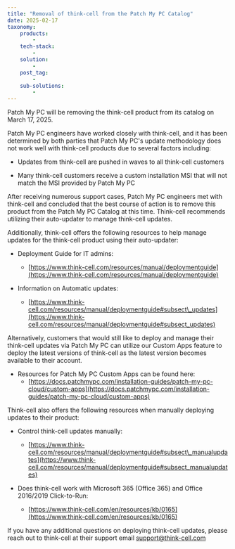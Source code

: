 ```yaml
---
title: "Removal of think-cell from the Patch My PC Catalog"
date: 2025-02-17
taxonomy:
    products:
        - 
    tech-stack:
        - 
    solution:
        - 
    post_tag:
        - 
    sub-solutions:
        - 
---
```


Patch My PC will be removing the think-cell product from its catalog on March 17, 2025.

Patch My PC engineers have worked closely with think-cell, and it has been determined by both parties that Patch My PC's update methodology does not work well with think-cell products due to several factors including:

- Updates from think-cell are pushed in waves to all think-cell customers

- Many think-cell customers receive a custom installation MSI that will not match the MSI provided by Patch My PC

After receiving numerous support cases, Patch My PC engineers met with think-cell and concluded that the best course of action is to remove this product from the Patch My PC Catalog at this time. Think-cell recommends utilizing their auto-updater to manage think-cell updates.

Additionally, think-cell offers the following resources to help manage updates for the think-cell product using their auto-updater:

- Deployment Guide for IT admins:
    - [https://www.think-cell.com/resources/manual/deploymentguide](https://www.think-cell.com/resources/manual/deploymentguide)

- Information on Automatic updates:
    - [https://www.think-cell.com/resources/manual/deploymentguide#subsect\_updates](https://www.think-cell.com/resources/manual/deploymentguide#subsect_updates)

Alternatively, customers that would still like to deploy and manage their think-cell updates via Patch My PC can utilize our Custom Apps feature to deploy the latest versions of think-cell as the latest version becomes available to their account.

- Resources for Patch My PC Custom Apps can be found here:
    - [https://docs.patchmypc.com/installation-guides/patch-my-pc-cloud/custom-apps](https://docs.patchmypc.com/installation-guides/patch-my-pc-cloud/custom-apps)

Think-cell also offers the following resources when manually deploying updates to their product:

- Control think-cell updates manually:
    - [https://www.think-cell.com/resources/manual/deploymentguide#subsect\_manualupdates](https://www.think-cell.com/resources/manual/deploymentguide#subsect_manualupdates)

- Does think-cell work with Microsoft 365 (Office 365) and Office 2016/2019 Click-to-Run:
    - [https://www.think-cell.com/en/resources/kb/0165](https://www.think-cell.com/en/resources/kb/0165)

If you have any additional questions on deploying think-cell updates, please reach out to think-cell at their support email [support@think-cell.com](mailto:support@think-cell.com)